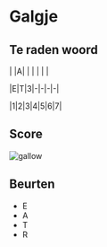 # Galgje

## Te raden woord

| |A| | | | | |

|E|T|3|-|-|-|-|

|1|2|3|4|5|6|7|

## Score
![gallow](./images/4.png)

## Beurten
* E
* A
* T
* R